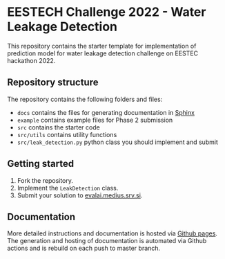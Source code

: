 # EESTECH Challenge 2022 - Water Leakage Detection
This repository contains the starter template for implementation of 
prediction model for water leakage detection challenge on EESTEC
hackathon 2022.

## Repository structure
The repository contains the following folders and files:
- `docs` contains the files for generating documentation in [Sphinx](https://www.sphinx-doc.org/en/1.4.9/index.html)
- `example` contains example files for Phase 2 submission
- `src` contains the starter code
- `src/utils` contains utility functions
- `src/leak_detection.py` python class you should implement and submit

## Getting started
1. Fork the repository.
2. Implement the `LeakDetection` class.
3. Submit your solution to [evalai.medius.srv.si](https://evalai.srv.medius.si/).

## Documentation
More detailed instructions and documentation is hosted via 
[Github pages](https://mediusinc.github.io/eestech-challenge-2022/index.html).
The generation and hosting of documentation is automated via Github actions and is rebuild
on each push to master branch.



